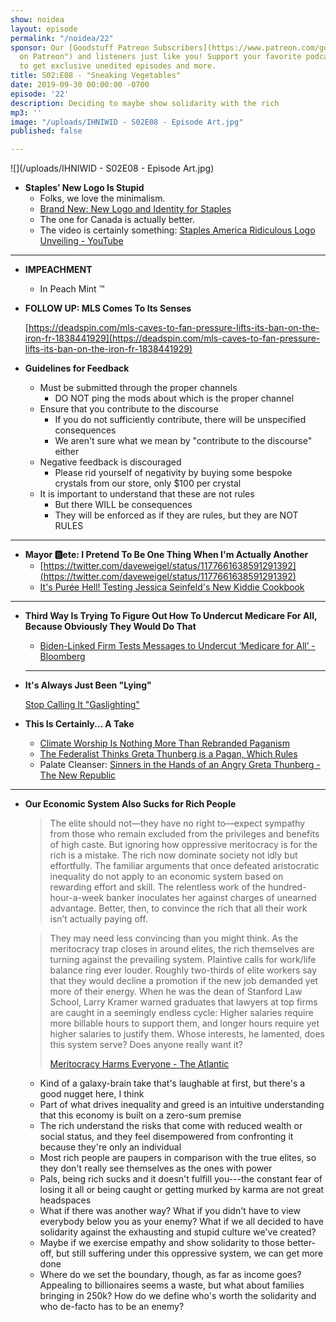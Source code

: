 ```yaml
---
show: noidea
layout: episode
permalink: "/noidea/22"
sponsor: Our [Goodstuff Patreon Subscribers](https://www.patreon.com/goodstuff "Goodstuff
  on Patreon") and listeners just like you! Support your favorite podcasts directly
  to get exclusive unedited episodes and more.
title: S02:E08 - "Sneaking Vegetables"
date: 2019-09-30 00:00:00 -0700
episode: '22'
description: Deciding to maybe show solidarity with the rich
mp3: ''
image: "/uploads/IHNIWID - S02E08 - Episode Art.jpg"
published: false

---
```

![](/uploads/IHNIWID - S02E08 - Episode Art.jpg)

* **Staples’ New Logo Is Stupid**
  * Folks, we love the minimalism.
  * [Brand New: New Logo and Identity for Staples](https://www.underconsideration.com/brandnew/archives/new_logo_and_identity_for_staples.php)
  * The one for Canada is actually better.
  * The video is certainly something: [Staples America Ridiculous Logo Unveiling - YouTube](https://www.youtube.com/watch?v=sWUhqoAGsfk)

***

* **IMPEACHMENT**
  * In Peach Mint ™
* **FOLLOW UP: MLS Comes To Its Senses**

  [https://deadspin.com/mls-caves-to-fan-pressure-lifts-its-ban-on-the-iron-fr-1838441929](https://deadspin.com/mls-caves-to-fan-pressure-lifts-its-ban-on-the-iron-fr-1838441929)
* **Guidelines for Feedback**
  * Must be submitted through the proper channels
    * DO NOT ping the mods about which is the proper channel
  * Ensure that you contribute to the discourse
    * If you do not sufficiently contribute, there will be unspecified consequences
    * We aren't sure what we mean by "contribute to the discourse" either
  * Negative feedback is discouraged
    * Please rid yourself of negativity by buying some bespoke crystals from our store, only $100 per crystal
  * It is important to understand that these are not rules
    * But there WILL be consequences
    * They will be enforced as if they are rules, but they are NOT RULES

***

* **Mayor 🅱️ete: I Pretend To Be One Thing When I'm Actually Another**
  * [https://twitter.com/daveweigel/status/1177661638591291392](https://twitter.com/daveweigel/status/1177661638591291392)
  * [It's Purée Hell! Testing Jessica Seinfeld's New Kiddie Cookbook](https://observer.com/2007/10/its-pure-hell-testing-jessica-seinfelds-new-kiddie-cookbook/)

***

* **Third Way Is Trying To Figure Out How To Undercut Medicare For All, Because Obviously They Would Do That**
  * [Biden-Linked Firm Tests Messages to Undercut ‘Medicare for All’ - Bloomberg](https://www.bloomberg.com/news/articles/2019-09-23/biden-linked-firm-tests-messages-to-undercut-medicare-for-all)

  ***
* **It's Always Just Been "Lying"**

  [Stop Calling It "Gaslighting"](https://theconcourse.deadspin.com/stop-calling-it-gaslighting-1838457764)
* **This Is Certainly... A Take**
  * [Climate Worship Is Nothing More Than Rebranded Paganism](https://thefederalist.com/2019/09/26/climate-worship-is-nothing-more-than-rebranded-paganism/)
  * [The Federalist Thinks Greta Thunberg is a Pagan, Which Rules](https://splinternews.com/fuck-it-lets-sacrifice-to-odin-1838490655)
  * Palate Cleanser: [Sinners in the Hands of an Angry Greta Thunberg - The New Republic](https://newrepublic.com/article/155170/sinners-hands-angry-greta-thunberg)

***

* **Our Economic System Also Sucks for Rich People**

  > The elite should not—they have no right to—expect sympathy from those who remain excluded from the privileges and benefits of high caste. But ignoring how oppressive meritocracy is for the rich is a mistake. The rich now dominate society not idly but effortfully. The familiar arguments that once defeated aristocratic inequality do not apply to an economic system based on rewarding effort and skill. The relentless work of the hundred-hour-a-week banker inoculates her against charges of unearned advantage. Better, then, to convince the rich that all their work isn’t actually paying off.

  > They may need less convincing than you might think. As the meritocracy trap closes in around elites, the rich themselves are turning against the prevailing system. Plaintive calls for work/life balance ring ever louder. Roughly two-thirds of elite workers say that they would decline a promotion if the new job demanded yet more of their energy. When he was the dean of Stanford Law School, Larry Kramer warned graduates that lawyers at top firms are caught in a seemingly endless cycle: Higher salaries require more billable hours to support them, and longer hours require yet higher salaries to justify them. Whose interests, he lamented, does this system serve? Does anyone really want it?
  >
  > [Meritocracy Harms Everyone - The Atlantic](https://www.theatlantic.com/magazine/archive/2019/09/meritocracys-miserable-winners/594760/)
  * Kind of a galaxy-brain take that's laughable at first, but there's a good nugget here, I think
  * Part of what drives inequality and greed is an intuitive understanding that this economy is built on a zero-sum premise
  * The rich understand the risks that come with reduced wealth or social status, and they feel disempowered from confronting it because they're only an individual
  * Most rich people are paupers in comparison with the true elites, so they don't really see themselves as the ones with power
  * Pals, being rich sucks and it doesn't fulfill you---the constant fear of losing it all or being caught or getting murked by karma are not great headspaces
  * What if there was another way? What if you didn't have to view everybody below you as your enemy? What if we all decided to have solidarity against the exhausting and stupid culture we've created?
  * Maybe if we exercise empathy and show solidarity to those better-off, but still suffering under this oppressive system, we can get more done
  * Where do we set the boundary, though, as far as income goes? Appealing to billionaires seems a waste, but what about families bringing in 250k? How do we define who's worth the solidarity and who de-facto has to be an enemy?